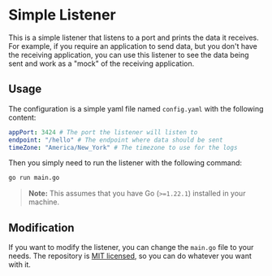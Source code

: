 # Simple Listener

This is a simple listener that listens to a port and prints the data it receives. For example, if you require an application to send data, but you don't have the receiving application, you can use this listener to see the data being sent and work as a "mock" of the receiving application.

## Usage

The configuration is a simple yaml file named `config.yaml` with the following content:

```yaml
appPort: 3424 # The port the listener will listen to
endpoint: "/hello" # The endpoint where data should be sent
timeZone: "America/New_York" # The timezone to use for the logs
```

Then you simply need to run the listener with the following command:

```bash
go run main.go
```

> **Note:** This assumes that you have Go (`>=1.22.1`) installed in your machine.


## Modification

If you want to modify the listener, you can change the `main.go` file to your needs. The repository is [MIT licensed](LICENSE), so you can do whatever you want with it.